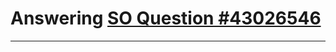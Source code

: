 # Answering [SO Question #43026546](http://stackoverflow.com/questions/43026546/auto-update-display-of-a-related-calculated-property-in-a-binder-in-vaadin-8)
---
